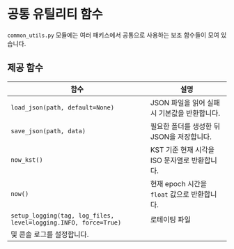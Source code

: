 # 공통 유틸리티 함수

`common_utils.py` 모듈에는 여러 패키스에서 공통으로 사용하는 보조 함수들이 모여
있습니다.

## 제공 함수

| 함수 | 설명 |
| --- | --- |
| `load_json(path, default=None)` | JSON 파일을 읽어 실패 시 기본값을 반환합니다. |
| `save_json(path, data)` | 필요한 폴더를 생성한 뒤 JSON을 저장합니다. |
| `now_kst()` | KST 기준 현재 시각을 ISO 문자열로 반환합니다. |
| `now()` | 현재 epoch 시간을 `float` 값으로 반환합니다. |
| `setup_logging(tag, log_files, level=logging.INFO, force=True)` | 로테이팅 파일
및 콘솔 로그를 설정합니다. |
